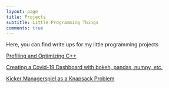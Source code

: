 ```yaml
---
layout: page
title: Projects
subtitle: Little Programming Things
comments: true
---
```

Here, you can find write ups for my little programming projects

[Profiling and Optimizing C++](perf.md)

[Creating a Covid-19 Dashboard with bokeh, pandas, numpy, etc.](dashboard.md)

[Kicker Managerspiel as a Knapsack Problem](kicker.md)